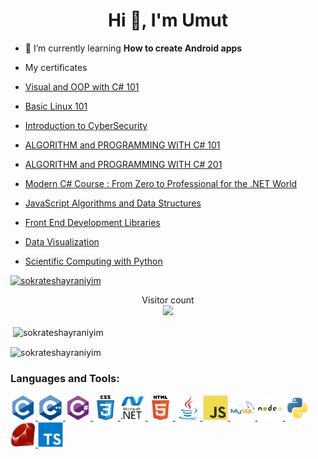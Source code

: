 <h1 align="center">Hi 👋, I'm Umut </h1>




- 🌱 I’m currently learning **How to create Android apps**

- My certificates 
- [Visual and OOP with C# 101](https://gelecegiyazanlar.turkcell.com.tr/kisi/belge/varheartnull/C%20Sharp%20Form%20ile%20Görsel%20ve%20Nesne%20Tabanlı%20Programlama/101)
- [Basic Linux 101 ](https://gelecegiyazanlar.turkcell.com.tr/kisi/belge/varheartnull/Temel%20Linux/101)
- [Introduction to CyberSecurity](https://gelecegiyazanlar.turkcell.com.tr/kisi/belge/varheartnull/Siber%20Güvenlik/101)
- [ALGORITHM and PROGRAMMING WITH C# 101](https://gelecegiyazanlar.turkcell.com.tr/kisi/belge/varheartnull/C%20Sharp%20ile%20Algoritma%20ve%20Programlama/101)
- [ALGORITHM and PROGRAMMING WITH C# 201](https://gelecegiyazanlar.turkcell.com.tr/kisi/belge/varheartnull/C%20Sharp%20ile%20Algoritma%20ve%20Programlama/201)
- [Modern C# Course : From Zero to Professional for the .NET World](https://www.udemy.com/certificate/UC-a1d8894a-4734-457f-b027-f65bdf797bf9/)
- [JavaScript Algorithms and Data Structures](https://www.freecodecamp.org/certification/rubywasamotherfuckinreject/javascript-algorithms-and-data-structures)
- [Front End Development Libraries](https://www.freecodecamp.org/certification/rubywasamotherfuckinreject/front-end-development-libraries)
- [Data Visualization](https://www.freecodecamp.org/certification/rubywasamotherfuckinreject/data-visualization)
- [Scientific Computing with Python](https://www.freecodecamp.org/certification/rubywasamotherfuckinreject/scientific-computing-with-python-v7)


<p align="left"> <a href="https://github.com/ryo-ma/github-profile-trophy"><img src="https://github-profile-trophy.vercel.app/?username=sokrateshayraniyim" alt="sokrateshayraniyim" /></a> </p>

<p align="left">
</p>



<p align="center"> 
  Visitor count<br>
  <img src="https://profile-counter.glitch.me/sokrateshayraniyim/count.svg" />
</p>


<p>&nbsp;<img align="center" src="https://github-readme-stats.vercel.app/api?username=sokrateshayraniyim&show_icons=true&locale=en" alt="sokrateshayraniyim" /></p>
<p><img align="center" src="https://github-readme-streak-stats.herokuapp.com/?user=sokrateshayraniyim&" alt="sokrateshayraniyim" /></p>


<p align="left">
</p>

<h3 align="left">Languages and Tools:</h3>
<p align="left"> <a href="https://www.cprogramming.com/" target="_blank" rel="noreferrer"> <img src="https://raw.githubusercontent.com/devicons/devicon/master/icons/c/c-original.svg" alt="c" width="40" height="40"/> </a> <a href="https://www.w3schools.com/cpp/" target="_blank" rel="noreferrer"> <img src="https://raw.githubusercontent.com/devicons/devicon/master/icons/cplusplus/cplusplus-original.svg" alt="cplusplus" width="40" height="40"/> </a> <a href="https://www.w3schools.com/cs/" target="_blank" rel="noreferrer"> <img src="https://raw.githubusercontent.com/devicons/devicon/master/icons/csharp/csharp-original.svg" alt="csharp" width="40" height="40"/> </a> <a href="https://www.w3schools.com/css/" target="_blank" rel="noreferrer"> <img src="https://raw.githubusercontent.com/devicons/devicon/master/icons/css3/css3-original-wordmark.svg" alt="css3" width="40" height="40"/> </a> <a href="https://dotnet.microsoft.com/" target="_blank" rel="noreferrer"> <img src="https://raw.githubusercontent.com/devicons/devicon/master/icons/dot-net/dot-net-original-wordmark.svg" alt="dotnet" width="40" height="40"/> </a> <a href="https://www.w3.org/html/" target="_blank" rel="noreferrer"> <img src="https://raw.githubusercontent.com/devicons/devicon/master/icons/html5/html5-original-wordmark.svg" alt="html5" width="40" height="40"/> </a> <a href="https://www.java.com" target="_blank" rel="noreferrer"> <img src="https://raw.githubusercontent.com/devicons/devicon/master/icons/java/java-original.svg" alt="java" width="40" height="40"/> </a> <a href="https://developer.mozilla.org/en-US/docs/Web/JavaScript" target="_blank" rel="noreferrer"> <img src="https://raw.githubusercontent.com/devicons/devicon/master/icons/javascript/javascript-original.svg" alt="javascript" width="40" height="40"/> </a> <a href="https://www.mysql.com/" target="_blank" rel="noreferrer"> <img src="https://raw.githubusercontent.com/devicons/devicon/master/icons/mysql/mysql-original-wordmark.svg" alt="mysql" width="40" height="40"/> </a> <a href="https://nodejs.org" target="_blank" rel="noreferrer"> <img src="https://raw.githubusercontent.com/devicons/devicon/master/icons/nodejs/nodejs-original-wordmark.svg" alt="nodejs" width="40" height="40"/> </a> <a href="https://www.python.org" target="_blank" rel="noreferrer"> <img src="https://raw.githubusercontent.com/devicons/devicon/master/icons/python/python-original.svg" alt="python" width="40" height="40"/> </a> <a href="https://www.ruby-lang.org/en/" target="_blank" rel="noreferrer"> <img src="https://raw.githubusercontent.com/devicons/devicon/master/icons/ruby/ruby-original.svg" alt="ruby" width="40" height="40"/> </a> <a href="https://www.typescriptlang.org/" target="_blank" rel="noreferrer"> <img src="https://raw.githubusercontent.com/devicons/devicon/master/icons/typescript/typescript-original.svg" alt="typescript" width="40" height="40"/> </a> </p>


